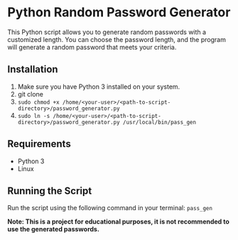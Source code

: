 # Python Random Password Generator

This Python script allows you to generate random passwords with a customized length. You can choose the password length, and the program will generate a random password that meets your criteria.

## Installation

1. Make sure you have Python 3 installed on your system.
2. git clone
3. `sudo chmod +x /home/<your-user>/<path-to-script-directory>/password_generator.py`
4. `sudo ln -s /home/<your-user>/<path-to-script-directory>/password_generator.py /usr/local/bin/pass_gen`

## Requirements

- Python 3
- Linux

## Running the Script

Run the script using the following command in your terminal: `pass_gen`

**Note: This is a project for educational purposes, it is not recommended to use the generated passwords.**